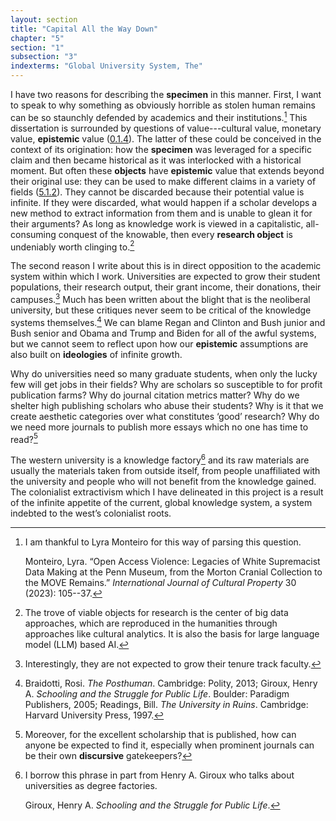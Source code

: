```yaml
---
layout: section
title: "Capital All the Way Down"
chapter: "5"
section: "1"
subsection: "3"
indexterms: "Global University System, The"
---
```


I have two reasons for describing the <span data-tooltip aria-haspopup="true" class="has-tip" data-disable-hover="false" tabindex="1" data-title="Specimen refers to any naturally occurring phenomenon that has been extracted from its original context and placed within a knowledge framework to understand and describe that phenomenon."><b>specimen</b></span> in this manner. First, I want to speak to why something as obviously horrible as stolen human remains can be so staunchly defended by academics and their institutions.[^fn1] This dissertation is surrounded by questions of value---cultural value, monetary value, <span data-tooltip aria-haspopup="true" class="has-tip" data-disable-hover="false" tabindex="1" data-title="Epistemics is a philosophical term referring to the study of knowledge. I use it to talk about the entwined practices of scientific culture, its arguments, and its methodologies."><b>epistemic</b></span> value (<a href="{{ site.baseurl }}/dissertation/0_1_4">0.1.4</a>). The latter of these could be conceived in the context of its origination: how the <span data-tooltip aria-haspopup="true" class="has-tip" data-disable-hover="false" tabindex="1" data-title="Specimen refers to any naturally occurring phenomenon that has been extracted from its original context and placed within a knowledge framework to understand and describe that phenomenon."><b>specimen</b></span> was leveraged for a specific claim and then became historical as it was interlocked with a historical moment. But often these <span data-tooltip aria-haspopup="true" class="has-tip" data-disable-hover="false" tabindex="1" data-title="I use the term research object to refer to materials that have been divorced from the subject of their origin. Object, as I use it, carefully considers how human patients are denied their humanity through transformations that deem them as objects."><b>objects</b></span> have <span data-tooltip aria-haspopup="true" class="has-tip" data-disable-hover="false" tabindex="1" data-title="Epistemics is a philosophical term referring to the study of knowledge. I use it to talk about the entwined practices of scientific culture, its arguments, and its methodologies."><b>epistemic</b></span> value that extends beyond their original use: they can be used to make different claims in a variety of fields (<a href="{{ site.baseurl }}/dissertation/5_1_2">5.1.2</a>). They cannot be discarded because their potential value is infinite. If they were discarded, what would happen if a scholar develops a new method to extract information from them and is unable to glean it for their arguments? As long as knowledge work is viewed in a capitalistic, all-consuming conquest of the knowable, then every <span data-tooltip aria-haspopup="true" class="has-tip" data-disable-hover="false" tabindex="1" data-title="I use the term research object to refer to materials that have been divorced from the subject of their origin. Object, as I use it, carefully considers how human patients are denied their humanity through transformations that deem them as objects."><b>research object</b></span> is undeniably worth clinging to.[^fn2]

The second reason I write about this is in direct opposition to the academic system within which I work. Universities are expected to grow their student populations, their research output, their grant income, their donations, their campuses.[^fn3] Much has been written about the blight that is the neoliberal university, but these critiques never seem to be critical of the knowledge systems themselves.[^fn4] We can blame Regan and Clinton and Bush junior and Bush senior and Obama and Trump and Biden for all of the awful systems, but we cannot seem to reflect upon how our <span data-tooltip aria-haspopup="true" class="has-tip" data-disable-hover="false" tabindex="1" data-title="Epistemics is a philosophical term referring to the study of knowledge. I use it to talk about the entwined practices of scientific culture, its arguments, and its methodologies."><b>epistemic</b></span> assumptions are also built on <span data-tooltip aria-haspopup="true" class="has-tip" data-disable-hover="false" tabindex="1" data-title="Ideology refers to a generally agreed upon understanding of a phenomenon or cultural idea. Ideologies are like the air we breathe, in that they are pervasive and difficult to see without some framework to understand them."><b>ideologies</b></span> of infinite growth. 

Why do universities need so many graduate students, when only the lucky few will get jobs in their fields? Why are scholars so susceptible to for profit publication farms? Why do journal citation metrics matter? Why do we shelter high publishing scholars who abuse their students? Why is it that we create aesthetic categories over what constitutes ‘good’ research? Why do we need more journals to publish more essays which no one has time to read?[^fn5] 

The western university is a knowledge factory[^fn6] and its raw materials are usually the materials taken from outside itself, from people unaffiliated with the university and people who will not benefit from the knowledge gained. The colonialist extractivism which I have delineated in this project is a result of the infinite appetite of the current, global knowledge system, a system indebted to the west’s colonialist roots.

<div class="style-divider">
 	<div class="line"></div>
</div>

[^fn1]: I am thankful to Lyra Monteiro for this way of parsing this question.
	
	Monteiro, Lyra. “Open Access Violence: Legacies of White Supremacist Data Making at the Penn Museum, from the Morton Cranial Collection to the MOVE Remains.” *International Journal of Cultural Property* 30 (2023): 105--37.

[^fn2]: The trove of viable objects for research is the center of big data approaches, which are reproduced in the humanities through approaches like cultural analytics. It is also the basis for large language model (LLM) based AI.

[^fn3]: Interestingly, they are not expected to grow their tenure track faculty.

[^fn4]: Braidotti, Rosi. *The Posthuman*. Cambridge: Polity, 2013; Giroux, Henry A. *Schooling and the Struggle for Public Life*. Boulder: Paradigm Publishers, 2005; Readings, Bill. *The University in Ruins*. Cambridge: Harvard University Press, 1997.

[^fn5]: Moreover, for the excellent scholarship that is published, how can anyone be expected to find it, especially when prominent journals can be their own <span data-tooltip aria-haspopup="true" class="has-tip" data-disable-hover="false" tabindex="1" data-title="Discourse refers to a scholarly conversation which occurs in a field of knowledge production. I use it in a Foucauldian sense, to convey the agreed upon modes and objects of discussion which are taken for granted in a community or scholarly field."><b>discursive</b></span> gatekeepers?

[^fn6]: I borrow this phrase in part from Henry A. Giroux who talks about universities as degree factories.
	
	Giroux, Henry A. *Schooling and the Struggle for Public Life*.